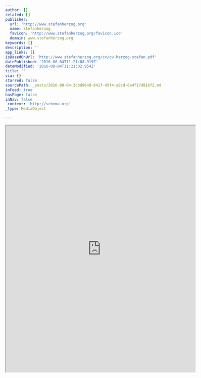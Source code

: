 ```yaml
---
author: []
related: []
publisher:
  url: 'http://www.stefanherzog.org'
  name: Stefanherzog
  favicon: 'http://www.stefanherzog.org/favicon.ico'
  domain: www.stefanherzog.org
keywords: []
description: ''
app_links: []
isBasedOnUrl: 'http://www.stefanherzog.org/cv/cv-herzog-stefan.pdf'
datePublished: '2016-08-04T11:21:08.919Z'
dateModified: '2016-08-04T11:21:02.954Z'
title: ''
via: {}
starred: false
sourcePath: _posts/2016-08-04-3dbd964d-641f-45f4-a8cd-0a4f17d816f2.md
inFeed: true
hasPage: false
inNav: false
_context: 'http://schema.org'
_type: MediaObject

---
```

<iframe src="https://drive.google.com/viewerng/viewer?url=http%3A//www.stefanherzog.org/cv/cv-herzog-stefan.pdf&amp;embedded=true" width="600" height="780" style=""></iframe>